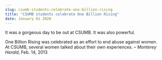 ```yaml
---
slug: csumb-students-celebrate-one-billion-rising
title: "CSUMB students celebrate One Billion Rising"
date: January 01 2020
---
```


<p>It was a gorgeous day to be out at CSUMB. It was also powerful.
</p><p>One Billion Rising was celebrated as an effort to end abuse against women. At CSUMB, several women talked about their own experiences. – <em>Monterey Herald</em>, Feb. 14, 2013
</p>
